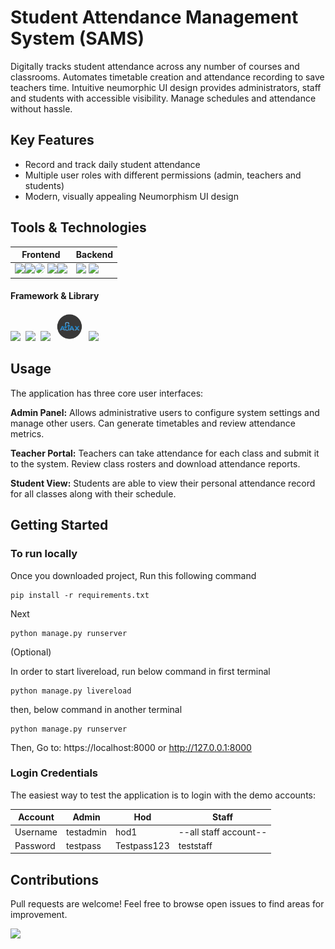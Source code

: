 # Student Attendance Management System (SAMS)

Digitally tracks student attendance across any number of courses and classrooms. Automates timetable creation and attendance recording to save teachers time. Intuitive neumorphic UI design provides administrators, staff and students with accessible visibility. Manage schedules and attendance without hassle.

## Key Features

- Record and track daily student attendance 
- Multiple user roles with different permissions (admin, teachers and students)
- Modern, visually appealing Neumorphism UI design

## Tools & Technologies

| Frontend | Backend |
| -- | -- |
| <a src="https://www.w3schools.com/html/"><img src="https://img.icons8.com/color/48/000000/html-5.png"/></a><a src="https://www.w3schools.com/css/"><img src="https://img.icons8.com/color/48/000000/css3.png"/></a><a src="https://www.javascript.com/"><img style="border-radius:50%;" src="https://img.icons8.com/color/48/000000/javascript.png"/></a><a src="https://sass-lang.com/">&nbsp;<img height="40" src="https://sass-lang.com/assets/img/logos/logo.svg"/></a><a src="https://github.com/"><img src="https://img.icons8.com/color/48/000000/github--v1.png"/></a> | <a src="https://www.python.org/"><img src="https://img.icons8.com/color/48/000000/python.png"/></a><a src="https://sqlite.org/">&nbsp;<img style="border-radius:10%;" height="45" src="https://avatars.githubusercontent.com/u/48680494"/></a> |

#### **Framework & Library**

<a src="https://getbootstrap.com/"><img src="https://img.icons8.com/color/48/000000/bootstrap.png"/></a>
<a src="https://www.djangoproject.com/">&nbsp;<img height="45" src="https://avatars.githubusercontent.com/u/27804"/></a>
<a src="https://jquery.com/">&nbsp;<img height="45" src="https://avatars.githubusercontent.com/u/70142"/></a>
<a src="https://api.jquery.com/jQuery.ajax/">&nbsp;<img style="border-radius:50%;" height="45" src="https://raw.githubusercontent.com/github/explore/8be26d91eb231fec0b8856359979ac09f27173fd/topics/ajax/ajax.png"/></a>
<a src="https://www.chartjs.org/">&nbsp;<img height="45" src="https://avatars.githubusercontent.com/u/10342521"/></a>

## Usage

The application has three core user interfaces:

**Admin Panel:** Allows administrative users to configure system settings and manage other users. Can generate timetables and review attendance metrics.

**Teacher Portal:** Teachers can take attendance for each class and submit it to the system. Review class rosters and download attendance reports.  

**Student View:** Students are able to view their personal attendance record for all classes along with their schedule.

## Getting Started

### To run locally

Once you downloaded project, Run this following command
```
pip install -r requirements.txt
```
Next
```
python manage.py runserver
```

(Optional) 

In order to start livereload, run below command in first terminal 
```
python manage.py livereload
```
then, below command in another terminal
```
python manage.py runserver
```
Then, Go to: https://localhost:8000 or http://127.0.0.1:8000

### Login Credentials

The easiest way to test the application is to login with the demo accounts:

| Account | Admin | Hod | Staff |
|--|--|--|--|
|Username| testadmin | hod1 | --all staff account-- |
|Password| testpass | Testpass123 | teststaff |

<!-- - #### Student accounts
     - username : 18BCM552	
    - password : test4321

    - username : 18BCM516
    - password : test4321 -->

## Contributions

Pull requests are welcome! Feel free to browse open issues to find areas for improvement.

<a href="https://github.com/Kamaruddheen/attendance-report/graphs/contributors">
  <img src="https://contrib.rocks/image?repo=Kamaruddheen/attendance-report" />
</a>